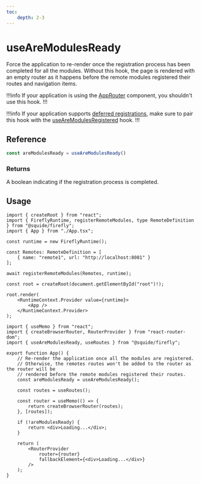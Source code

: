 ```yaml
---
toc:
    depth: 2-3
---
```


# useAreModulesReady

Force the application to re-render once the registration process has been completed for all the modules. Without this hook, the page is rendered with an empty router as it happens before the remote modules registered their routes and navigation items.

!!!info
If your application is using the [AppRouter](../routing/appRouter.md) component, you shouldn't use this hook.
!!!

!!!info
If your application supports [deferred registrations](./registerRemoteModules.md#defer-the-registration-of-routes-or-navigation-items), make sure to pair this hook with the [useAreModulesRegistered](./useAreModulesRegistered.md) hook. 
!!!

## Reference

```ts
const areModulesReady = useAreModulesReady()
```

### Returns

A boolean indicating if the registration process is completed.

## Usage

```tsx !#11 host/src/bootstrap.tsx
import { createRoot } from "react";
import { FireflyRuntime, registerRemoteModules, type RemoteDefinition } from "@squide/firefly";
import { App } from "./App.tsx";

const runtime = new FireflyRuntime();

const Remotes: RemoteDefinition = [
    { name: "remote1", url: "http://localhost:8081" }
];

await registerRemoteModules(Remotes, runtime);

const root = createRoot(document.getElementById("root")!);

root.render(
    <RuntimeContext.Provider value={runtime}>
        <App />
    </RuntimeContext.Provider>
);
```

```tsx !#9,17-19 host/src/App.tsx
import { useMemo } from "react";
import { createBrowserRouter, RouterProvider } from "react-router-dom";
import { useAreModulesReady, useRoutes } from "@squide/firefly";

export function App() {
    // Re-render the application once all the modules are registered.
    // Otherwise, the remotes routes won't be added to the router as the router will be
    // rendered before the remote modules registered their routes.
    const areModulesReady = useAreModulesReady();

    const routes = useRoutes();

    const router = useMemo(() => {
        return createBrowserRouter(routes);
    }, [routes]);

    if (!areModulesReady) {
        return <div>Loading...</div>;
    }

    return (
        <RouterProvider
            router={router}
            fallbackElement={<div>Loading...</div>}
        />
    );
}
```
